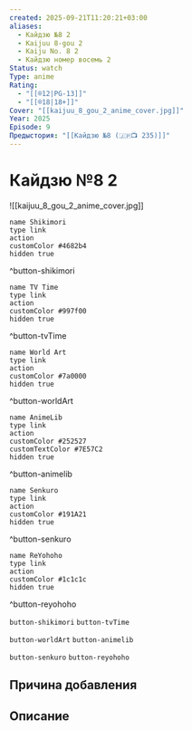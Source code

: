 ```yaml
---
created: 2025-09-21T11:20:21+03:00
aliases:
  - Кайдзю №8 2
  - Kaijuu 8-gou 2
  - Kaiju No. 8 2
  - Кайдзю номер восемь 2
Status: watch
Type: anime
Rating:
  - "[[®️12|PG-13]]"
  - "[[®️18|18+]]"
Cover: "[[kaijuu_8_gou_2_anime_cover.jpg]]"
Year: 2025
Episode: 9
Предыстория: "[[Кайдзю №8 (🇯🇵📺 235)]]"
---
```


# Кайдзю №8 2

![[kaijuu_8_gou_2_anime_cover.jpg]]


```button
name Shikimori
type link
action 
customColor #4682b4
hidden true
```
^button-shikimori

```button
name TV Time
type link
action 
customColor #997f00
hidden true
```
^button-tvTime

```button
name World Art
type link
action 
customColor #7a0000
hidden true
```
^button-worldArt

```button
name AnimeLib
type link
action 
customColor #252527
customTextColor #7E57C2
hidden true
```
^button-animelib

```button
name Senkuro
type link
action 
customColor #191A21
hidden true
```
^button-senkuro

```button
name ReYohoho
type link
action 
customColor #1c1c1c
hidden true
```
^button-reyohoho



`button-shikimori` `button-tvTime`

`button-worldArt` `button-animelib`

`button-senkuro` `button-reyohoho`



## Причина добавления




## Описание



